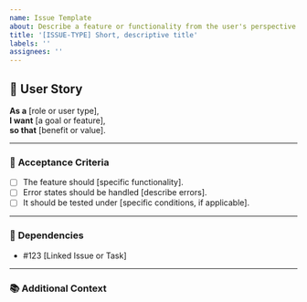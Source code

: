 ```yaml
---
name: Issue Template
about: Describe a feature or functionality from the user's perspective
title: '[ISSUE-TYPE] Short, descriptive title'
labels: ''
assignees: ''
---
```


## 🌟 User Story

**As a** [role or user type],  
**I want** [a goal or feature],  
**so that** [benefit or value].

---

### 🎯 **Acceptance Criteria**

<!-- Define the conditions that must be met for this story to be complete: -->

- [ ] The feature should [specific functionality].
- [ ] Error states should be handled [describe errors].
- [ ] It should be tested under [specific conditions, if applicable].

---

### 🔗 **Dependencies**

<!-- List any related issues or blockers: -->

- #123 [Linked Issue or Task]

---

### 📚 **Additional Context**

<!-- Include screenshots, wireframes, or references that provide more context. -->
